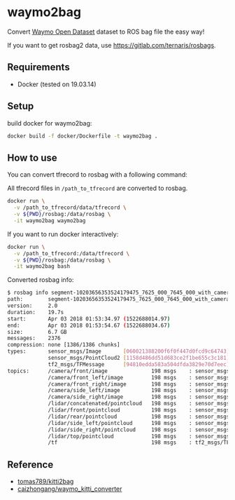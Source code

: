 # waymo2bag

Convert [Waymo Open Dataset](https://waymo.com/open/) dataset to ROS bag file the easy way!

If you want to get rosbag2 data, use <https://gitlab.com/ternaris/rosbags>.

## Requirements

- Docker (tested on 19.03.14)

## Setup

build docker for waymo2bag:

```bash
docker build -f docker/Dockerfile -t waymo2bag .
```

## How to use

You can convert tfrecord to rosbag with a following command:

All tfrecord files in `/path_to_tfrecord` are converted to rosbag.

```bash
docker run \
  -v /path_to_tfrecord/data/tfrecord \
  -v ${PWD}/rosbag:/data/rosbag \
  -it waymo2bag waymo2bag
```

If you want to run docker interactively:

```bash
docker run \
  -v /path_to_tfrecord:/data/tfrecord \
  -v ${PWD}/rosbag:/data/rosbag \
  -it waymo2bag bash
```

Converted rosbag info:

```bash
$ rosbag info segment-10203656353524179475_7625_000_7645_000_with_camera_labels.bag
path:        segment-10203656353524179475_7625_000_7645_000_with_camera_labels.bag
version:     2.0
duration:    19.7s
start:       Apr 03 2018 01:53:34.97 (1522688014.97)
end:         Apr 03 2018 01:53:54.67 (1522688034.67)
size:        6.7 GB
messages:    2376
compression: none [1386/1386 chunks]
types:       sensor_msgs/Image       [060021388200f6f0f447d0fcd9c64743]
             sensor_msgs/PointCloud2 [1158d486dd51d683ce2f1be655c3c181]
             tf2_msgs/TFMessage      [94810edda583a504dfda3829e70d7eec]
topics:      /camera/front/image              198 msgs    : sensor_msgs/Image
             /camera/front_left/image         198 msgs    : sensor_msgs/Image
             /camera/front_right/image        198 msgs    : sensor_msgs/Image
             /camera/side_left/image          198 msgs    : sensor_msgs/Image
             /camera/side_right/image         198 msgs    : sensor_msgs/Image
             /lidar/concatenated/pointcloud   198 msgs    : sensor_msgs/PointCloud2
             /lidar/front/pointcloud          198 msgs    : sensor_msgs/PointCloud2
             /lidar/rear/pointcloud           198 msgs    : sensor_msgs/PointCloud2
             /lidar/side_left/pointcloud      198 msgs    : sensor_msgs/PointCloud2
             /lidar/side_right/pointcloud     198 msgs    : sensor_msgs/PointCloud2
             /lidar/top/pointcloud            198 msgs    : sensor_msgs/PointCloud2
             /tf                              198 msgs    : tf2_msgs/TFMessage

```

## Reference

- [tomas789/kitti2bag](https://github.com/tomas789/kitti2bag)
- [caizhongang/waymo_kitti_converter](https://github.com/caizhongang/waymo_kitti_converter)
